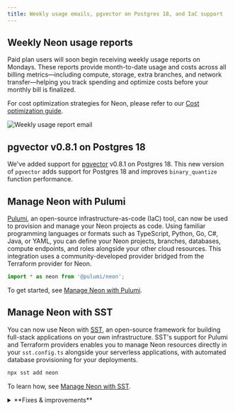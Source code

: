 ```yaml
---
title: Weekly usage emails, pgvector on Postgres 18, and IaC support
---
```


## Weekly Neon usage reports

Paid plan users will soon begin receiving weekly usage reports on Mondays. These reports provide month-to-date usage and costs across all billing metrics—including compute, storage, extra branches, and network transfer—helping you track spending and optimize costs before your monthly bill is finalized.

For cost optimization strategies for Neon, please refer to our [Cost optimization guide](/docs/introduction/cost-optimization).

![Weekly usage report email](/docs/changelog/weekly_usage_report.png)

## pgvector v0.8.1 on Postgres 18

We've added support for [pgvector](/docs/extensions/pgvector) v0.8.1 on Postgres 18. This new version of `pgvector` adds support for Postgres 18 and improves `binary_quantize` function performance.

## Manage Neon with Pulumi

[Pulumi](https://www.pulumi.com), an open-source infrastructure-as-code (IaC) tool, can now be used to provision and manage your Neon projects as code. Using familiar programming languages or formats such as TypeScript, Python, Go, C#, Java, or YAML, you can define your Neon projects, branches, databases, compute endpoints, and roles alongside your other cloud resources. This integration uses a community-developed provider bridged from the Terraform provider for Neon.

```javascript
import * as neon from '@pulumi/neon';
```

To get started, see [Manage Neon with Pulumi](/guides/neon-pulumi).

## Manage Neon with SST

You can now use Neon with [SST](https://sst.dev/), an open-source framework for building full-stack applications on your own infrastructure. SST's support for Pulumi and Terraform providers enables you to manage Neon resources directly in your `sst.config.ts` alongside your serverless applications, with automated database provisioning for your deployments.

```bash
npx sst add neon
```

To learn how, see [Manage Neon with SST](/guides/neon-sst).

<details>
<summary>**Fixes & improvements**</summary>

- **Neon CLI**
  - We updated the Neon CLI to version 2.15.1, which adds support for numeric characters in parent branch names and fixes CSRF authentication errors experienced by some users. To upgrade your Neon CLI version, please refer to our [upgrade instructions](https://neon.com/docs/reference/cli-install#upgrade).
- **Neon API**
  - Fixed an issue where database rename requests through the [Update branch](https://api-docs.neon.tech/reference/updateprojectbranchdatabase) endpoint could fail with a `could not configure compute node` error when the target database had active connections. The database rename operation now drops existing connections to the database before renaming, which allows rename requests to complete successfully.
- **Postgres extension update**
  - The `neon` Postgres extension, which provides functions and views for gathering Neon-specific metrics, has been updated to version 1.9. To learn more about this extension, see [The neon extension](/docs/extensions/neon).
- **Neon Console**
  - Fixed an issue that prevented creating Postgres 18 projects in HIPAA-enabled organizations. Note that HIPAA cannot be enabled on Postgres 18 projects, as Postgres 18 is currently in preview.
- **Snapshot restore**
  - The [multi-step snapshot restore](/docs/guides/backup-restore#multi-step-restore) flow now includes **Restored to** and **Restored from** fields that show the target date/time and source snapshot for the restore operation. At the end of the restore flow, a **Go to branch** button lets you navigate directly to the backup branch created by the restore operation.

</details>

